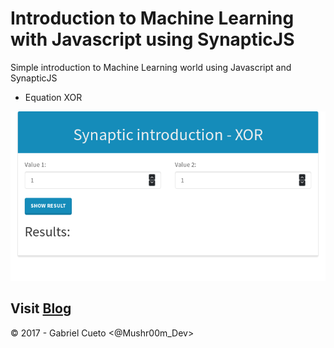 # Introduction to Machine Learning with Javascript using SynapticJS

Simple introduction to Machine Learning world using Javascript and SynapticJS

* Equation XOR

![Xor Preview](XOR.png "Xor preview") 

## Visit [Blog](http://laesporadelhongo.com/, "My Blog")
&copy; 2017 - Gabriel Cueto <@Mushr00m_Dev>